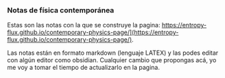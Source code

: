 ### Notas de física contemporánea

Estas son las notas con la que se construye la pagina: https://entropy-flux.github.io/contemporary-physics-page/](https://entropy-flux.github.io/contemporary-physics-page/).

Las notas están en formato markdown (lenguaje LATEX) y las podes editar con algún editor como obsidian. Cualquier cambio que propongas acá, yo me voy a tomar el tiempo de actualizarlo en la pagina. 